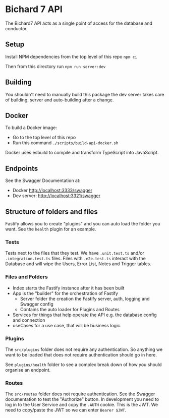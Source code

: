 # Bichard 7 API

The Bichard7 API acts as a single point of access for the database and conductor.

## Setup

Install NPM dependencies from the top level of this repo `npm ci`

Then from this directory run `npm run server:dev`

## Building

You shouldn't need to manually build this package the dev server takes care of building, server and auto-building after
a change.

## Docker

To build a Docker image:

- Go to the top level of this repo
- Run this command `./scripts/build-api-docker.sh`

Docker uses esbuild to compile and transform TypeScript into JavaScript.

## Endpoints

See the Swagger Documentation at:

- Docker <http://localhost:3333/swagger>
- Dev server: <http://localhost:3321/swagger>

## Structure of folders and files

Fastify allows you to create "plugins" and you can auto load the folder you want. See the `health` plugin for an
example.

### Tests

Tests next to the files that they test. We have `.unit.test.ts` and/or `.integration.test.ts` files. Files with `.e2e.test.ts`
interact with the Database and will wipe the Users, Error List, Notes and Trigger tables.

### Files and Folders

- Index starts the Fastify instance after it has been built
- App is the "builder" for the orchestration of Fastify
  - Server folder the creation the Fastify server, auth, logging and Swagger config
  - Contains the auto loader for Plugins and Routes
- Services for things that help operate the API e.g. the database config and connection
- useCases for a use case, that will be business logic.

### Plugins

The `src/plugins` folder does not require any authentication. So anything we want to be loaded that does not require
authentication should go in here.

See `plugins/health` folder to see a complex break down of how you should organise an endpoint.

### Routes

The `src/routes` folder does not require authentication. See the Swagger documentation to test the "Authorize" button.
In development you need to log in to the User Service and copy the `.AUTH` cookie. This is the JWT. We need to copy/paste
the JWT so we can enter `Bearer $JWT`.
